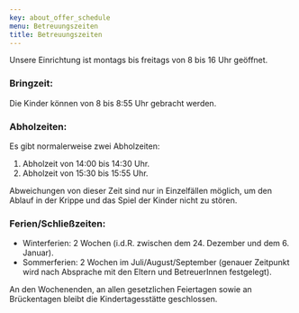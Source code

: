 ```yaml
---
key: about_offer_schedule
menu: Betreuungszeiten
title: Betreuungszeiten
---
```

Unsere Einrichtung ist montags bis freitags von 8 bis 16 Uhr geöffnet.


### Bringzeit:

Die Kinder können von 8 bis 8:55 Uhr gebracht werden.


### Abholzeiten:

Es gibt normalerweise zwei Abholzeiten:

1. Abholzeit von 14:00 bis 14:30 Uhr.
2. Abholzeit von 15:30 bis 15:55 Uhr.


Abweichungen von dieser Zeit sind nur in Einzelfällen möglich, um den Ablauf in der Krippe und das Spiel der Kinder nicht zu stören.

 
### Ferien/Schließzeiten:

* Winterferien: 2 Wochen (i.d.R. zwischen dem 24. Dezember und dem 6. Januar).  
* Sommerferien: 2 Wochen im Juli/August/September (genauer Zeitpunkt wird nach Absprache mit den Eltern und BetreuerInnen festgelegt).


An den Wochenenden, an allen gesetzlichen Feiertagen sowie an Brückentagen bleibt die Kindertagesstätte geschlossen.